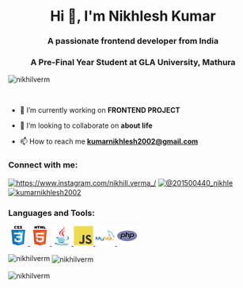 <h1 align="center">Hi 👋, I'm Nikhlesh Kumar</h1>
<h3 align="center">A passionate frontend developer from India</h3>
<h3 align="center">A Pre-Final Year Student at GLA University, Mathura</h3>

<p align="left"> <img src="https://komarev.com/ghpvc/?username=nikhilverm&label=Profile%20views&color=0e75b6&style=flat" alt="nikhilverm" /> </p>

<p align="left"> <a href="https://twitter.com/" target="blank"><img src="https://img.shields.io/twitter/follow/?logo=twitter&style=for-the-badge" alt="" /></a> </p>

- 🔭 I’m currently working on **FRONTEND PROJECT**

- 👯 I’m looking to collaborate on **about life**

- 📫 How to reach me **kumarnikhlesh2002@gmail.com**

<h3 align="left">Connect with me:</h3>
<p align="left">
<a href="https://instagram.com/https://www.instagram.com/nikhill.verma_/" target="blank"><img align="center" src="https://raw.githubusercontent.com/rahuldkjain/github-profile-readme-generator/master/src/images/icons/Social/instagram.svg" alt="https://www.instagram.com/nikhill.verma_/" height="30" width="40" /></a>
<a href="https://www.hackerrank.com/@201500440_nikhle" target="blank"><img align="center" src="https://raw.githubusercontent.com/rahuldkjain/github-profile-readme-generator/master/src/images/icons/Social/hackerrank.svg" alt="@201500440_nikhle" height="30" width="40" /></a>
<a href="https://www.leetcode.com/kumarnikhlesh2002" target="blank"><img align="center" src="https://raw.githubusercontent.com/rahuldkjain/github-profile-readme-generator/master/src/images/icons/Social/leet-code.svg" alt="kumarnikhlesh2002" height="30" width="40" /></a>
</p>

<h3 align="left">Languages and Tools:</h3>
<p align="left"> <a href="https://www.w3schools.com/css/" target="_blank" rel="noreferrer"> <img src="https://raw.githubusercontent.com/devicons/devicon/master/icons/css3/css3-original-wordmark.svg" alt="css3" width="40" height="40"/> </a> <a href="https://www.w3.org/html/" target="_blank" rel="noreferrer"> <img src="https://raw.githubusercontent.com/devicons/devicon/master/icons/html5/html5-original-wordmark.svg" alt="html5" width="40" height="40"/> </a> <a href="https://www.java.com" target="_blank" rel="noreferrer"> <img src="https://raw.githubusercontent.com/devicons/devicon/master/icons/java/java-original.svg" alt="java" width="40" height="40"/> </a> <a href="https://developer.mozilla.org/en-US/docs/Web/JavaScript" target="_blank" rel="noreferrer"> <img src="https://raw.githubusercontent.com/devicons/devicon/master/icons/javascript/javascript-original.svg" alt="javascript" width="40" height="40"/> </a> <a href="https://www.mysql.com/" target="_blank" rel="noreferrer"> <img src="https://raw.githubusercontent.com/devicons/devicon/master/icons/mysql/mysql-original-wordmark.svg" alt="mysql" width="40" height="40"/> </a> <a href="https://www.php.net" target="_blank" rel="noreferrer"> <img src="https://raw.githubusercontent.com/devicons/devicon/master/icons/php/php-original.svg" alt="php" width="40" height="40"/> </a> </p>

<p><img align="left" src="https://github-readme-stats.vercel.app/api/top-langs?username=nikhilverm&show_icons=true&locale=en&layout=compact" alt="nikhilverm" /></p>

<p>&nbsp;<img align="center" src="https://github-readme-stats.vercel.app/api?username=nikhilverm&show_icons=true&locale=en" alt="nikhilverm" /></p>

<p><img align="center" src="https://github-readme-streak-stats.herokuapp.com/?user=nikhilverm&" alt="nikhilverm" /></p>
